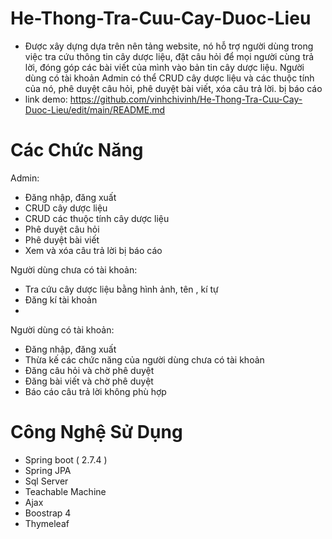 # He-Thong-Tra-Cuu-Cay-Duoc-Lieu
- Được xây dựng dựa trên nên tảng website, nó hỗ trợ người dùng trong việc tra cứu thông tin cây dược liệu, đặt câu hỏi để mọi người cùng trả lời, đóng góp các bài viết của mình vào bản tin cây dược liệu. Người dùng có tài khoản Admin có thể CRUD cây dược liệu và các thuộc tính của nó, phê duyệt câu hỏi, phê duyệt bài viết, xóa câu trả lời. bị báo cáo 
- link demo: https://github.com/vinhchivinh/He-Thong-Tra-Cuu-Cay-Duoc-Lieu/edit/main/README.md

# Các Chức Năng
 Admin:
- Đăng nhập, đăng xuất 
- CRUD cây dược liệu
- CRUD các thuộc tính cây dược liệu
- Phê duyệt câu hỏi
- Phê duyệt bài viết
- Xem và xóa câu trả lời bị báo cáo
 
 Người dùng chưa có tài khoản:
  - Tra cứu cây dược liệu bằng hình ảnh, tên , kí tự
  - Đăng kí tài khoản
  - 
Người dùng có tài khoản:
- Đăng nhập, đăng xuất
- Thừa kế các chức năng của người dùng chưa có tài khoản
- Đăng câu hỏi và chờ phê duyệt
- Đăng bài viết và chờ phê duyệt
- Báo cáo câu trả lời không phù hợp

# Công Nghệ Sử Dụng
- Spring boot ( 2.7.4 )
- Spring JPA
- Sql Server 
- Teachable Machine
- Ajax
- Boostrap 4
- Thymeleaf
